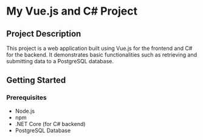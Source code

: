 # My Vue.js and C# Project

## Project Description
This project is a web application built using Vue.js for the frontend and C# for the backend. It demonstrates basic functionalities such as retrieving and submitting data to a PostgreSQL database.

## Getting Started

### Prerequisites
- Node.js
- npm
- .NET Core (for C# backend)
- PostgreSQL Database